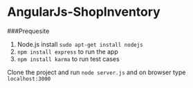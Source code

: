 AngularJs-ShopInventory
=======================

###Prequesite 
1. Node.js install ```sudo apt-get install nodejs```
2. ```npm install express``` to run the app
3. ```npm install karma``` to run test cases

Clone the project and run ```node server.js``` and on browser type ```localhost:3000```
